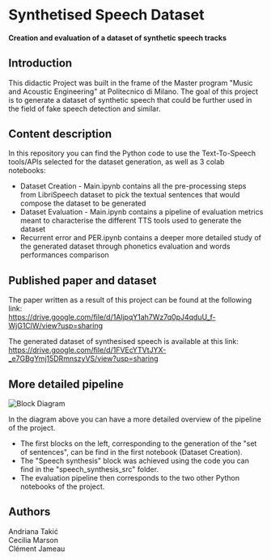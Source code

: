 # Synthetised Speech Dataset

#### Creation and evaluation of a dataset of synthetic speech tracks

## Introduction
This didactic Project was built in the frame of the Master program "Music and Acoustic Engineering" at Politecnico di Milano. 
The goal of this project is to generate a dataset of synthetic speech that could be further used in the field of fake speech detection and similar.

## Content description

In this repository you can find the Python code to use the Text-To-Speech tools/APIs selected for the dataset generation, as well as 3 colab notebooks:
- Dataset Creation - Main.ipynb contains all the pre-processing steps from LibriSpeech dataset to pick the textual sentences that would compose the dataset to be generated
- Dataset Evaluation - Main.ipynb contains a pipeline of evaluation metrics meant to characterise the different TTS tools used to generate the dataset
- Recurrent error and PER.ipynb contains a deeper more detailed study of the generated dataset through phonetics evaluation and words performances comparison

## Published paper and dataset

The paper written as a result of this project can be found at the following link: <br />
https://drive.google.com/file/d/1AljpqY1ah7Wz7q0pJ4qduU_f-WjG1ClW/view?usp=sharing

The generated dataset of synthesised speech is available at this link: <br />
https://drive.google.com/file/d/1FVEcYTVtJYX-_e7GBgYmj15DRmnszyVS/view?usp=sharing


## More detailed pipeline

![Block Diagram](img_readme/block_diagram.png)

In the diagram above you can have a more detailed overview of the pipeline of the project. 
- The first blocks on the left, corresponding to the generation of the "set of sentences", can be find in the first notebook (Dataset Creation).
- The "Speech synthesis" block was achieved using the code you can find in the "speech_synthesis_src" folder.
- The evaluation pipeline then corresponds to the two other Python notebooks of the project.

## Authors
Andriana Takić  
Cecilia Marson  
Clément Jameau  
